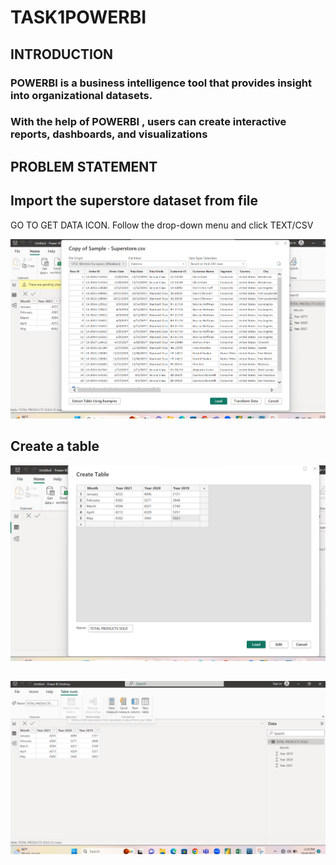 # TASK1POWERBI
## INTRODUCTION
### POWERBI is a business intelligence tool that provides insight into organizational datasets.
### With the help of POWERBI , users can create interactive reports, dashboards, and visualizations

## PROBLEM STATEMENT
## Import the superstore dataset from file
GO TO GET DATA ICON. Follow the drop-down menu and click TEXT/CSV


![](SUPERSTOREDATAIMPORT.png)


## Create a table

![](TABLECREATION.png)

## 

![](TABLEVIEWOFNEWTABLE.png)
